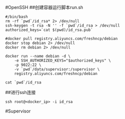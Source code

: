 #OpenSSH
##创建容器运行脚本run.sh

    #/bin/bash
    rm -rf `pwd`/id_rsa* 2> /dev/null
    ssh-keygen -t rsa -N '' -f `pwd`/id_rsa > /dev/null
    authorized_keys=`cat $(pwd)/id_rsa.pub`

    #docker pull registry.aliyuncs.com/freshncp/debian
    docker stop debian 2> /dev/null
    docker rm debian 2> /dev/null

    docker run --name debian -d \
        -e SSH_AUTHORIZED_KEYS="$authorized_keys" \
        -p 9022:22 \
        -v `pwd`/data/supervisor:/supervisor \
        registry.aliyuncs.com/freshncp/debian

    cat `pwd`/id_rsa

##进行ssh连接

    ssh root@<docker_ip> -i id_rsa

#Supervisor